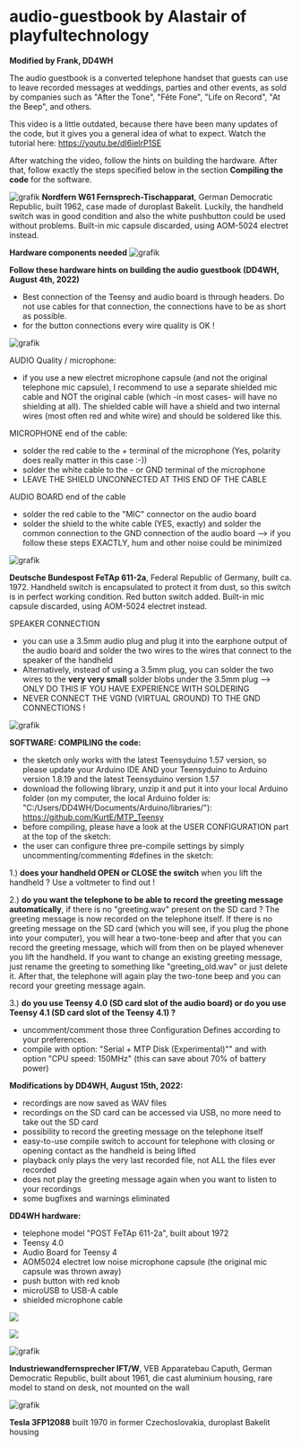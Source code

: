 # audio-guestbook by Alastair of playfultechnology
**Modified by Frank, DD4WH**

The audio guestbook is a converted telephone handset that guests can use to leave recorded messages at weddings, parties and other events, as sold by companies such as "After the Tone", "Fête Fone", "Life on Record", "At the Beep", and others.

This video is a little outdated, because there have been many updates of the code, but it gives you a general idea of what to expect.
Watch the tutorial here: https://youtu.be/dI6ielrP1SE

After watching the video, follow the hints on building the hardware. After that, follow exactly the steps specified below in the section **Compiling the code** for the software.

![grafik](https://user-images.githubusercontent.com/14326464/183045245-b6572d3d-1c0b-4fd0-9152-df6e01e44755.png)
**Nordfern W61 Fernsprech-Tischapparat**, German Democratic Republic, built 1962, case made of duroplast Bakelit. Luckily, the handheld switch was in good condition and also the white pushbutton could be used without problems. Built-in mic capsule discarded, using AOM-5024 electret instead.

**Hardware components needed**
![grafik](https://user-images.githubusercontent.com/14326464/185438968-089aa193-a7b7-4821-80b2-a807134b412b.png)

**Follow these hardware hints on building the audio guestbook (DD4WH, August 4th, 2022)**

* Best connection of the Teensy and audio board is through headers. Do not use cables for that connection, the connections have to be as short as possible.
* for the button connections every wire quality is OK !

![grafik](https://user-images.githubusercontent.com/14326464/186416650-6ada6bdc-8253-4c69-b8b3-c3f23034469c.png)

AUDIO Quality / microphone:
* if you use a new electret microphone capsule (and not the original telephone mic capsule), I recommend to use a separate shielded mic cable and NOT the original cable (which -in most cases- will have no shielding at all). The shielded cable will have a shield and two internal wires (most often red and white wire) and should be soldered like this.

MICROPHONE end of the cable:
* solder the red cable to the + terminal of the microphone (Yes, polarity does really matter in this case :-))
* solder the white cable to the - or GND terminal of the microphone
* LEAVE THE SHIELD UNCONNECTED AT THIS END OF THE CABLE

AUDIO BOARD end of the cable
* solder the red cable to the "MIC" connector on the audio board
* solder the shield to the white cable (YES, exactly) and solder the common connection to the GND connection of the audio board
--> if you follow these steps EXACTLY, hum and other noise could be minimized

![grafik](https://user-images.githubusercontent.com/14326464/182857070-9d98190a-44d2-4ce2-9e2f-b01b3b82eaa5.png)

**Deutsche Bundespost FeTAp 611-2a**, Federal Republic of Germany, built ca. 1972. Handheld switch is encapsulated to protect it from dust, so this switch is in perfect working condition. Red button switch added. Built-in mic capsule discarded, using AOM-5024 electret instead. 

SPEAKER CONNECTION
* you can use a 3.5mm audio plug and plug it into the earphone output of the audio board and solder the two wires to the wires that connect to the speaker of the handheld
* Alternatively, instead of using a 3.5mm plug, you can solder the two wires to the **very very small** solder blobs under the 3.5mm plug --> ONLY DO THIS IF YOU HAVE EXPERIENCE WITH SOLDERING
* NEVER CONNECT THE VGND (VIRTUAL GROUND) TO THE GND CONNECTIONS ! 

![grafik](https://user-images.githubusercontent.com/14326464/186417481-37bbabca-690e-4548-bf38-5cda4aa3644b.png)


**SOFTWARE: COMPILING the code:**
* the sketch only works with the latest Teensyduino 1.57 version, so please update your Arduino IDE AND your Teensyduino to Arduino version 1.8.19 and the latest Teensyduino version 1.57
* download the following library, unzip it and put it into your local Arduino folder (on my computer, the local Arduino folder is: "C:/Users/DD4WH/Documents/Arduino/libraries/"): https://github.com/KurtE/MTP_Teensy
* before compiling, please have a look at the USER CONFIGURATION part at the top of the sketch:
* the user can configure three pre-compile settings by simply uncommenting/commenting #defines in the sketch:

1.) **does your handheld OPEN or CLOSE the switch** when you lift the handheld ? Use a voltmeter to find out !

2.) **do you want the telephone to be able to record the greeting message automatically**, if there is no "greeting.wav" present on the SD card ?
The greeting message is now recorded on the telephone itself. If there is no greeting message on the SD card (which you will see, if you plug the phone into your computer), you will hear a two-tone-beep and after that you can record the greeting message, which will from then on be played whenever you lift the handheld. If you want to change an existing greeting message, just rename the greeting to something like "greeting_old.wav" or just delete it. After that, the telephone will again play the two-tone beep and you can record your greeting message again.

3.) **do you use Teensy 4.0 (SD card slot of the audio board) or do you use Teensy 4.1 (SD card slot of the Teensy 4.1) ?**  

* uncomment/comment those three Configuration Defines according to your preferences. 
* compile with option: "Serial + MTP Disk (Experimental)"" and with option "CPU speed: 150MHz" (this can save about 70% of battery power)


**Modifications by DD4WH, August 15th, 2022:**
* recordings are now saved as WAV files
* recordings on the SD card can be accessed via USB, no more need to take out the SD card
* possibility to record the greeting message on the telephone itself
* easy-to-use compile switch to account for telephone with closing or opening contact as the handheld is being lifted
* playback only plays the very last recorded file, not ALL the files ever recorded
* does not play the greeting message again when you want to listen to your recordings
* some bugfixes and warnings eliminated

**DD4WH hardware:**
* telephone model "POST FeTAp 611-2a", built about 1972
* Teensy 4.0
* Audio Board for Teensy 4
* AOM5024 electret low noise microphone capsule (the original mic capsule was thrown away)
* push button with red knob
* microUSB to USB-A cable 
* shielded microphone cable


![](https://github.com/playfultechnology/audio-guestbook/raw/main/thumbnail.jpg)

![](https://raw.githubusercontent.com/playfultechnology/audio-guestbook/main/AudioGuestbook_bb.jpg)

![grafik](https://user-images.githubusercontent.com/14326464/183258995-795e95d2-49ab-4112-8336-a490b0df10f7.png)

**Industriewandfernsprecher IFT/W**, VEB Apparatebau Caputh, German Democratic Republic, built about 1961, die cast aluminium housing, rare model to stand on desk, not mounted on the wall


![grafik](https://user-images.githubusercontent.com/14326464/183259028-9f9f51e8-5410-4730-9e2b-ce33327b757d.png)

**Tesla 3FP12088** built 1970 in former Czechoslovakia, duroplast Bakelit housing





